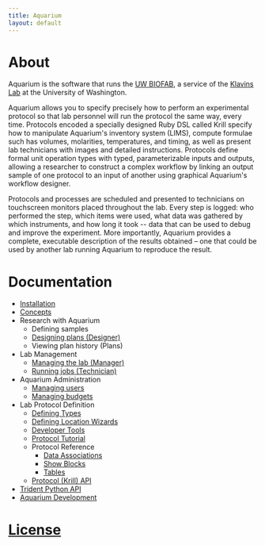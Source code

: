 ```yaml
---
title: Aquarium
layout: default
---
```


# About

Aquarium is the software that runs the [UW BIOFAB](http://www.uwbiofab.org), a service of the [Klavins Lab](http://klavinslab.org) at the University of Washington.

Aquarium allows you to specify precisely how to perform an experimental protocol so that lab personnel will run the protocol the same way, every time.
Protocols encoded a specially designed Ruby DSL called Krill specify how to manipulate Aquarium's inventory system (LIMS), compute formulae such has volumes, molarities, temperatures, and timing, as well as present lab technicians with images and detailed instructions.
Protocols define formal unit operation types with typed, parameterizable inputs and outputs, allowing a researcher to construct a complex workflow by linking an output sample of one protocol to an input of another using graphical Aquarium's workflow designer.

Protocols and processes are scheduled and presented to technicians on touchscreen monitors placed throughout the lab.
Every step is logged: who performed the step, which items were used, what data was gathered by which instruments, and how long it took -- data that can be used to debug and improve the experiment.
More importantly, Aquarium provides a complete, executable description of the results obtained – one that could be used by another lab running Aquarium to reproduce the result.

# Documentation

- [Installation](installation/)
- [Concepts](concepts/)
- Research with Aquarium
  - Defining samples
  - [Designing plans (Designer)](designer/)
  - Viewing plan history (Plans)
- Lab Management
  - [Managing the lab (Manager)](manager/)
  - [Running jobs (Technician)](technician/)
- Aquarium Administration
  - [Managing users](users/)
  - [Managing budgets](budget_manager/)
- Lab Protocol Definition
  - [Defining Types](protocol_developer/types)
  - [Defining Location Wizards](protocol_developer/location)
  - [Developer Tools](protocol_developer/tools/)
  - [Protocol Tutorial](protocol_tutorial/)
  - Protocol Reference
    - [Data Associations](protocol_developer/associations/)
    - [Show Blocks](protocol_developer/show)
    - [Tables](protocol_developer/table)
  - [Protocol (Krill) API](api)
- [Trident Python API](http://klavinslab.org/trident)
- [Aquarium Development](aquarium_development/)

# [License](https://github.com/klavinslab/aquarium/blob/master/license.md)
